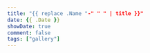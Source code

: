 ```yaml
---
title: "{{ replace .Name "-" " " | title }}"
date: {{ .Date }}
showDate: true
comment: false
tags: ["gallery"]
---
```

